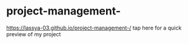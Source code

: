 # project-management-
https://lassya-03.github.io/project-management-/ tap here for a quick preview of my project 
